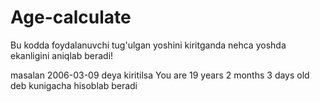 # Age-calculate

Bu kodda foydalanuvchi tug'ulgan yoshini kiritganda nehca yoshda ekanligini aniqlab beradi!

masalan 
2006-03-09 deya kiritilsa
You are 19 years 2 months 3 days old  
deb kunigacha hisoblab beradi
